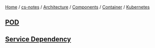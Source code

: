 [Home](https://mengxianbin.github.io) /
[cs-notes](https://mengxianbin.github.io/cs-notes/site) /
[Architecture](https://mengxianbin.github.io/cs-notes/site/Architecture) /
[Components](https://mengxianbin.github.io/cs-notes/site/Architecture/Components) /
[Container](https://mengxianbin.github.io/cs-notes/site/Architecture/Components/Container) /
[Kubernetes](https://mengxianbin.github.io/cs-notes/site/Architecture/Components/Container/Kubernetes)

## [POD](https://mengxianbin.github.io/cs-notes/site/Architecture/Components/Container/Kubernetes/POD)

## [Service Dependency](https://mengxianbin.github.io/cs-notes/site/Architecture/Components/Container/Kubernetes/Service%20Dependency)
